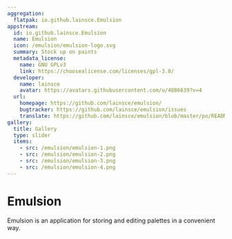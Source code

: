 ```yaml
---
aggregation:
  flatpak: io.github.lainsce.Emulsion
appstream:
  id: io.github.lainsce.Emulsion
  name: Emulsion
  icon: /emulsion/emulsion-logo.svg
  summary: Stock up on paints
  metadata_license:
    name: GNU GPLv3
    link: https://choosealicense.com/licenses/gpl-3.0/
  developer:
    name: lainsce
    avatar: https://avatars.githubusercontent.com/u/4886639?v=4
  url:
    homepage: https://github.com/lainsce/emulsion/
    bugtracker: https://github.com/lainsce/emulsion/issues
    translate: https://github.com/lainsce/emulsion/blob/master/po/README.md
gallery:
  title: Gallery
  type: slider
  items:
    - src: /emulsion/emulsion-1.png
    - src: /emulsion/emulsion-2.png
    - src: /emulsion/emulsion-3.png
    - src: /emulsion/emulsion-4.png
---
```


# Emulsion

Emulsion is an application for storing and editing palettes in a convenient way.

<AGWGallery />

<!--@include: @en/apps/.parts/install/content-flatpak.md-->
